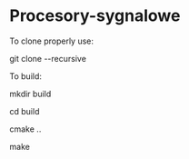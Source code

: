 # Procesory-sygnalowe

To clone properly use:

git clone --recursive

To build:

mkdir build 

cd build 

cmake ..

make
